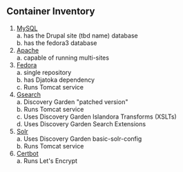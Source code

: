 ## Container Inventory

1. [MySQL](containers-mysql.md)  
    a. has the Drupal site (tbd name) database  
    b. has the fedora3 database  
2. [Apache](containers-apache.md)  
    a. capable of running multi-sites  
3. [Fedora](containers-fedora.md)  
    a. single repository  
    b. has Djatoka dependency  
    c. Runs Tomcat service  
4. [Gsearch](containers-gsearch.md)  
    a. Discovery Garden "patched version"  
    b. Runs Tomcat service  
    c. Uses Discovery Garden Islandora Transforms (XSLTs)  
    d. Uses Discovery Garden Search Extensions  
5. [Solr](containers-solr.md)  
    a. Uses Discovery Garden basic-solr-config  
    b. Runs Tomcat service  
6. [Certbot](containers-certbot.md)  
    a. Runs Let's Encrypt  
